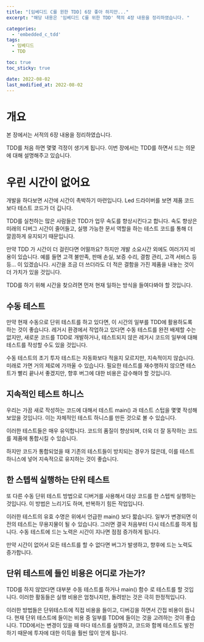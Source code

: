 ```yaml
---
title: "[임베디드 C를 윈한 TDD] 6장 좋아 하지만..."
excerpt: "해당 내용은 '임베디드 C를 위한 TDD' 책의 4장 내용을 정리하였습니다. "

categories:
  - 'embedded_c_tdd'
tags:
  - 임베디드
  - TDD

toc: true
toc_sticky: true

date: 2022-08-02
last_modified_at: 2022-08-02
---
```


# 개요 

본 장에서는 서적의 6장 내용을 정리하였습니다. 

TDD를 처음 하면 몇몇 걱정이 생기게 됩니다. 
이번 장에서는 TDD를 하면서 드는 의문에 대해 설명해주고 있습니다. 

# 우린 시간이 없어요 

개발을 하다보면 시간에 시간이 촉박하기 마련입니다. 
Led 드라이버를 보면 제품 코드보다 테스트 코드가 더 깁니다. 

TDD를 실천하는 많은 사람들은 TDD가 업무 속도를 향상시킨다고 합니다. 
속도 향상은 미래의 디버그 시간이 줄어들고, 실행 가능한 문서 역할을 하는 테스트 코드를 통해 더 깔끔하게 유지되기 때문입니다. 

만약 TDD 가 시간이 더 걸린다면 어떨까요?
하지만 개발 소요시간 외에도 여러가지 비용이 있습니다. 
예를 들면 고객 불만족, 판매 손실, 보증 수리, 결함 관리, 고객 서비스 등등…  이 있겠습니다. 
시간을 조금 더 쓰더라도 더 적은 결함을 가진 제품을 내놓는 것이 더 가치가 있을 것입니다. 

TDD를 하기 위해 시간을 찾으려면 먼저 현재 일하는 방식을 들여다봐야 할 것입니다. 

## 수동 테스트 

만약 현재 수동으로 단위 테스트를 하고 있다면, 이 시간의 일부를 TDD에 활용하도록 하는 것이 좋습니다. 
레거시 환경에서 작업하고 있다면 수동 테스트를 완전 배제할 수는 없지만, 새로운 코드를 TDD로 개발하거나, 테스트되지 않은 레거시 코드의 일부에 대해 테스트를 작성할 수도 있을 것입니다. 

수동 테스트의 초기 투자 테스트는 자동화보다 적을지 모르지만, 지속적이지 않습니다. 
미래로 가면 거의 제로에 가까울 수 있습니다. 
필요한 테스트를 재수행하지 않으면 테스트가 빨리 끝나서 좋겠지만, 향후 버그에 대한 비용은 감수해야 할 것입니다. 

## 지속적인 테스트 하니스 

우리는 가끔 새로 작성하는 코드에 대해서 테스트 main() 과 테스트 스텁을 몇몇 작성해 보았을 것입니다. 
이는 자체적인 테스트 하니스를 만든 것으로 볼 수 있습니다. 

이러한 테스트들은 매우 유익합니다. 
코드의 품질이 향상되며, 더욱 더 잘 동작하는 코드를 제품에 통합시킬 수 있습니다. 

하지만 코드가 통합되었을 때 기존의 테스트들이 방치되는 경우가 많은데, 이를 테스트 하니스에 넣어 지속적으로 유지하는 것이 좋습니다. 

## 한 스텝씩 실행하는 단위 테스트 

또 다른 수동 단위 테스트 방법으로 디버거를 사용해서 대상 코드를 한 스텝씩 실행하는 것입니다. 
이 방법은 느리기도 하며, 반복하기 힘든 작업입니다. 

이러한 테스트의 유효 수명은 위에서 언급한 main() 보다 짧습니다. 
일부가 변경되면 이전의 테스트는 무용지물이 될 수 있습니다. 
그러면 결국 처음부터 다시 테스트를 하게 됩니다. 
수동 테스트에 드는 노력은 시간이 지나면 점점 증가하게 됩니다. 

만약 시간이 없어서 모든 테스트를 할 수 없다면 버그가 발생하고, 향후에 드는 노력도 증가합니다. 

## 단위 테스트에 들인 비용은 어디로 가는가?

TDD를 하지 않았다면 대부분 수동 테스트를 하거나 main() 함수 로 테스트를 할 것입니다. 
이러한 활동들은 실행 비용은 엄청나지만, 돌려받는 것은 극히 한정적입니다. 

이러한 방법들은 단위테스트에 직접 비용을 들이고, 디버깅을 하면서 간접 비용이 듭니다. 
현재 단위 테스트에 들이는 비용 중 일부를 TDD에 들이는 것을 고려하는 것이 좋습니다. 
TDD에서는 변경이 있을 때 마다 테스트를 실행하고, 코드와 함께 테스트도 발전하기 때문에 투자에 대한 이득을 훨씬 많이 얻게 됩니다. 
